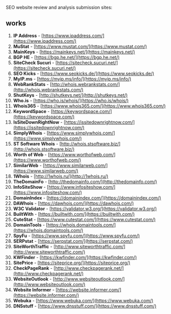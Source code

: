 SEO website review and analysis submission sites:

## works

1. **IP Address** - [https://www.ipaddress.com/](https://www.ipaddress.com/)
2. **MuStat** - [https://www.mustat.com/](https://www.mustat.com/)
3. **MainKeys** - [https://mainkeys.net/](https://mainkeys.net/)
4. **BGP HE** - [https://bgp.he.net/](https://bgp.he.net/)
5. **SiteCheck Sucuri** - [https://sitecheck.sucuri.net/](https://sitecheck.sucuri.net/)
6. **SEO Kicks** - [https://www.seokicks.de/](https://www.seokicks.de/)
7. **MyIP.ms** - [https://myip.ms/info/](https://myip.ms/info/)
8. **WebRankStats** - [http://whois.webrankstats.com/](http://whois.webrankstats.com/)
9. **ShutKeys** - [http://shutkeys.net/](http://shutkeys.net/)
10. **Who.is** - [https://who.is/whois/](https://who.is/whois/)
11. **Whois365** - [https://www.whois365.com/](https://www.whois365.com/)
12. **KeywordSpace** - [https://keywordspace.com/](https://keywordspace.com/)
13. **IsSiteDownRightNow** - [https://issitedownrightnow.com/](https://issitedownrightnow.com/)
14. **SimplyWhois** - [https://www.simplywhois.com/](https://www.simplywhois.com/)
15. **ST Software Whois** - [http://whois.stsoftware.biz/](http://whois.stsoftware.biz/)
16. **Worth of Web** - [https://www.worthofweb.com/](https://www.worthofweb.com/)
17. **SimilarWeb** - [https://www.similarweb.com/](https://www.similarweb.com/)
18. **1Whois** - [http://1whois.ru/](http://1whois.ru/)
19. **TheDomainFo** - [http://thedomainfo.com/](http://thedomainfo.com/)
20. **InfoSiteShow** - [https://www.infositeshow.com/](https://www.infositeshow.com/)
21. **DomainIndex** - [https://domainindex.com/](https://domainindex.com/)
22. **DAWhois** - [https://dawhois.com/](https://dawhois.com/)
23. **W3C Validator** - [https://validator.w3.org/](https://validator.w3.org/)
24. **BuiltWith** - [https://builtwith.com/](https://builtwith.com/)
25. **CuteStat** - [https://www.cutestat.com/](https://www.cutestat.com/)
26. **DomainTools** - [https://whois.domaintools.com/](https://whois.domaintools.com/)
27. **SpyFu** - [https://www.spyfu.com/](https://www.spyfu.com/)
28. **SERPstat** - [https://serpstat.com/](https://serpstat.com/)
29. **SiteWorthTraffic** - [http://www.siteworthtraffic.com/](http://www.siteworthtraffic.com/)
30. **KWFinder** - [https://kwfinder.com/](https://kwfinder.com/)
31. **SitePrice** - [https://siteprice.org/](https://siteprice.org/)
32. **CheckPageRank** - [http://www.checkpagerank.net/](http://www.checkpagerank.net/)
33. **WebsiteOutlook** - [http://www.websiteoutlook.com/](http://www.websiteoutlook.com/)
34. **Website Informer** - [https://website.informer.com/](https://website.informer.com/)
35. **Webuka** - [https://www.webuka.com/](https://www.webuka.com/)
36. **DNSstuff** - [https://www.dnsstuff.com/](https://www.dnsstuff.com/)
